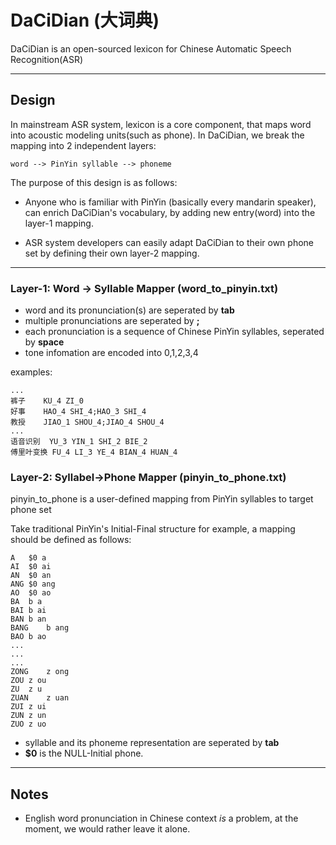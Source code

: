 # DaCiDian (大词典) 

DaCiDian is an open-sourced lexicon for Chinese Automatic Speech Recognition(ASR)

---
## Design

In mainstream ASR system, lexicon is a core component, that maps word into acoustic modeling units(such as phone).  In DaCiDian, we break the mapping into 2 independent layers:
```
word --> PinYin syllable --> phoneme
```

The purpose of this design is as follows:
* Anyone who is familiar with PinYin (basically every mandarin speaker), can enrich DaCiDian's vocabulary, by adding new entry(word) into the layer-1 mapping.

* ASR system developers can easily adapt DaCiDian to their own phone set by defining their own layer-2 mapping.

---
### Layer-1: Word -> Syllable Mapper (word_to_pinyin.txt)

* word and its pronunciation(s) are seperated by __tab__
* multiple pronunciations are seperated by __;__
* each pronunciation is a sequence of Chinese PinYin syllables, seperated by __space__
* tone infomation are encoded into 0,1,2,3,4

examples:

```
...
裤子    KU_4 ZI_0
好事    HAO_4 SHI_4;HAO_3 SHI_4
教授    JIAO_1 SHOU_4;JIAO_4 SHOU_4
...
语音识别  YU_3 YIN_1 SHI_2 BIE_2
傅里叶变换 FU_4 LI_3 YE_4 BIAN_4 HUAN_4
```
    
### Layer-2: Syllabel->Phone Mapper (pinyin_to_phone.txt)
pinyin_to_phone is a user-defined mapping from PinYin syllables to target phone set

Take traditional PinYin's Initial-Final structure for example, a mapping should be defined as follows:
```
A	$0 a
AI	$0 ai
AN	$0 an
ANG	$0 ang
AO	$0 ao
BA	b a
BAI	b ai
BAN	b an
BANG	b ang
BAO	b ao
...
...
...
ZONG	z ong
ZOU	z ou
ZU	z u
ZUAN	z uan
ZUI	z ui
ZUN	z un
ZUO	z uo
```

* syllable and its phoneme representation are seperated by __tab__ 
* __$0__ is the NULL-Initial phone.

---
## Notes
* English word pronunciation in Chinese context *is* a problem, at the moment, we would rather leave it alone. 
